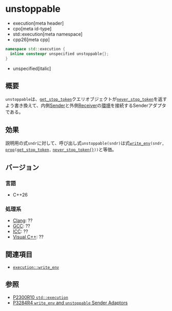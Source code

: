 # unstoppable
* execution[meta header]
* cpo[meta id-type]
* std::execution[meta namespace]
* cpp26[meta cpp]

```cpp
namespace std::execution {
  inline constexpr unspecified unstoppable{};
}
```
* unspecified[italic]

## 概要
`unstoppable`は、[`get_stop_token`](../get_stop_token.md)クエリオブジェクトが[`never_stop_token`](/reference/stop_token/never_stop_token.md)を返すよう書き換えて、内側[Sender](sender.md)と外側[Receiver](receiver.md)の[環境](../queryable.md)を接続するSenderアダプタである。


## 効果
説明用の式`sndr`に対して、呼び出し式`unstoppable(sndr)`は式[`write_env`](write_env.md)`(sndr,` [`prop`](prop.md)`(`[`get_stop_token`](../get_stop_token.md)`,` [`never_stop_token{}`](/reference/stop_token/never_stop_token.md)`))`と等価。


## バージョン
### 言語
- C++26

### 処理系
- [Clang](/implementation.md#clang): ??
- [GCC](/implementation.md#gcc): ??
- [ICC](/implementation.md#icc): ??
- [Visual C++](/implementation.md#visual_cpp): ??


## 関連項目
- [`execution::write_env`](write_env.md)


## 参照
- [P2300R10 `std::execution`](https://www.open-std.org/jtc1/sc22/wg21/docs/papers/2024/p2300r10.html)
- [P3284R4 `write_env` and `unstoppable` Sender Adaptors](https://open-std.org/jtc1/sc22/wg21/docs/papers/2025/p3284r4.html)
